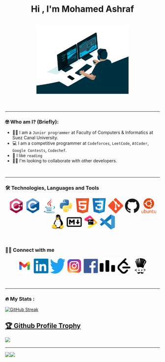 <h1 align="center"> 
  Hi , I'm Mohamed Ashraf
  <br><br>
  <img src="image/Hi2.gif" width="300px"/>
</h1>
<p align="center">
  <img src="https://komarev.com/ghpvc/?username=your-github-Mohamed-Aahraf-lt&style=flat-square&color=blue" alt=""/>
</p>

  ---

### :nerd_face: Who am I? (Briefly):
- :man_technologist:  I am a `Junior programmer`  at Faculty of Computers & Informatics at Suez Canal University.
- :computer:  I am a competitive programmer at `Codeforces`, `LeetCode`, `AtCoder`, `Google Contests`, `Codechef`.
- :closed_book:  I like `reading`
- :dancing_men:  I'm looking to collaborate with other developers.
<br>


  ---

### :hammer_and_wrench: Technologies, Languages and Tools
<p align="center">
  <img src="image/cpp.svg" alt="cpp" title="cpp" width="50px">
  <img src="image/c.svg" alt="c" title="c" width="50px">
  <img src="image/java.svg" alt="java" title="java" width="50px">
  <img src="image/python.svg" alt="python" title="python" width="50px">
  <img src="image/html.svg" alt="html" title="html" width="50px">
  <img src="image/css.svg" alt="css" title="css" width="50px">
  <img src="image/git.svg" alt="git" title="git" width="50px">
  <img src="image/github.svg" alt="github" title="github" width="50px">
  <img src="image/ubuntu.svg" alt="ubuntu" title="ubuntu" width="50px">
  <img src="image/linux.svg" alt="linux" title="linux" width="50px">
  <img src="image/markdown.svg" alt="markdown" title="markdown" width="50px">
  <img src="image/jetbrains.svg" alt="jetbrains" title="jetbrains" width="50px">
  <img src="image/vscode.svg" alt="vscode" title="vscode" width="50px">
</p>
<br>


### :lotus_position_man: Connect with me
<p align="center">
	<a href="mailto:ma1261327@gmail.com"><img img src="image/gmail.svg" alt="gmail" title="gmail" width="50px"/></a>
	<a href="https://www.linkedin.com/in/mo-ashraaf/"><img src="image/linkedin.svg" alt="linkedin" title="linkedin" width="50px"/></a>
  <a href="https://twitter.com/Mohamme07619123"><img src="image/twitter.svg" alt="twitter" title="twitter" width="50px"/></a>
  <a href="https://www.instagram.com/mo_ashraaf22/"><img src="image/instagram.svg" alt="instagram" title="instagram" width="50px"/></a>
  <a href="https://www.facebook.com/mohamed2001m"><img src="image/facebook.svg" alt="facebook" title="facebook" width="50px"/></a>
  <a href="https://codeforces.com/profile/Mohamed_AShraaf"><img src="image/codeforces.svg" alt="codeforces" title="codeforces" width="50px"/></a>
  <a href="https://leetcode.com/Mohamed_AShraaf/"><img src="image/leetcode.svg" alt="leetcode" title="leetcode" width="50px"/></a>
  <a href="https://www.codechef.com/users/mo_ashraf7"><img src="image/codechef.svg" alt="codechef" title="codechef" width="50px"/></a>
</p>
<br>

  ---
  
  ### :fire: My Stats :
  [![GitHub Streak](http://github-readme-streak-stats.herokuapp.com?user=Mohamed-Ashraf-2210&theme=dark&hide_border=true)](https://git.io/streak-stats)
  
<a href="https://github.com/ryo-ma/github-profile-trophy"><h2>🏆 Github Profile Trophy</h2></a>
<a href="https://github.com/ryo-ma/github-profile-trophy">
  <img width=800 src="https://github-profile-trophy.vercel.app/?username=Mohamed-Ashraf-2210&column=8&theme=gruvbox&no-frame=true"/>
</a>

---

<div>
  <img height="170" align="left" src="https://github-readme-stats.vercel.app/api?username=Mohamed-Ashraf-2210&count_private=true&include_all_commits=true" />
  <img src="https://github-readme-stats.vercel.app/api/top-langs/?username=Mohamed-Ashraf-2210&layout=compact" />
</div>
